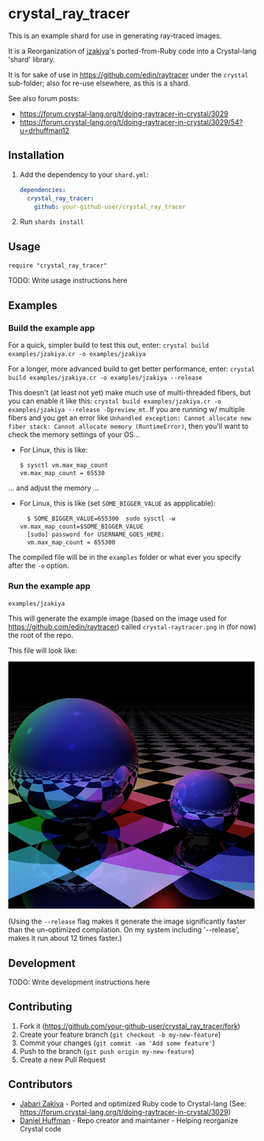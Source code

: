 # crystal_ray_tracer

This is an example shard for use in generating ray-traced images.

It is a Reorganization of [jzakiya](https://forum.crystal-lang.org/u/jzakiya)'s ported-from-Ruby code into a Crystal-lang 'shard' library.

It is for sake of use in https://github.com/edin/raytracer under the `crystal` sub-folder; also for re-use elsewhere, as this is a shard.

See also forum posts:
* https://forum.crystal-lang.org/t/doing-raytracer-in-crystal/3029
* https://forum.crystal-lang.org/t/doing-raytracer-in-crystal/3029/54?u=drhuffman12

## Installation

1. Add the dependency to your `shard.yml`:

   ```yaml
   dependencies:
     crystal_ray_tracer:
       github: your-github-user/crystal_ray_tracer
   ```

2. Run `shards install`

## Usage

```crystal
require "crystal_ray_tracer"
```

TODO: Write usage instructions here

## Examples

### Build the example app

For a quick, simpler build to test this out, enter:
`crystal build examples/jzakiya.cr -o examples/jzakiya`

For a longer, more advanced build to get better performance, enter:
`crystal build examples/jzakiya.cr -o examples/jzakiya --release`

This doesn't (at least not yet) make much use of multi-threaded fibers, but you can enable it like this:
`crystal build examples/jzakiya.cr -o examples/jzakiya --release -Dpreview_mt`. If you are running w/ multiple fibers and you get an error like `Unhandled exception: Cannot allocate new fiber stack: Cannot allocate memory (RuntimeError)`, then you'll want to check the memory settings of your OS...

* For Linux, this is like:
  ```
  $ sysctl vm.max_map_count
  vm.max_map_count = 65530
  ```

... and adjust the memory ...

* For Linux, this is like (set `SOME_BIGGER_VALUE` as appplicable):
  ```
    $ SOME_BIGGER_VALUE=655300  sudo sysctl -w vm.max_map_count=$SOME_BIGGER_VALUE
    [sudo] password for USERNAME_GOES_HERE:              
    vm.max_map_count = 655300
  ```

The compiled file will be in the `examples` folder or what ever you specify after the `-o` option.

### Run the example app

`examples/jzakiya`

This will generate the example image (based on the image used for https://github.com/edin/raytracer) called `crystal-raytracer.png` in (for now) the root of the repo.

This file will look like:

![examples/crystal-raytracer.png](examples/crystal-raytracer.png "Image like what is generated by code in https://github.com/edin/raytracer")

(Using the `--release` flag makes it generate the image significantly faster than the un-optimized compilation. On my system including '--release', makes it run about 12 times faster.)

## Development

TODO: Write development instructions here

## Contributing

1. Fork it (<https://github.com/your-github-user/crystal_ray_tracer/fork>)
2. Create your feature branch (`git checkout -b my-new-feature`)
3. Commit your changes (`git commit -am 'Add some feature'`)
4. Push to the branch (`git push origin my-new-feature`)
5. Create a new Pull Request

## Contributors

- [Jabari Zakiya](https://forum.crystal-lang.org/u/jzakiya) - Ported and optimized Ruby code to Crystal-lang (See: https://forum.crystal-lang.org/t/doing-raytracer-in-crystal/3029)
- [Daniel Huffman](https://github.com/your-github-user) - Repo creator and maintainer - Helping reorganize Crystal code
